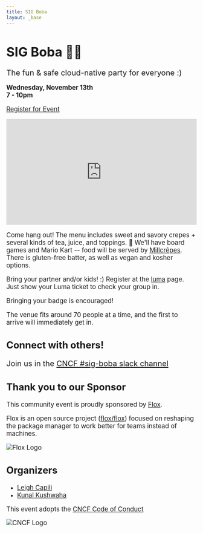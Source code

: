```yaml
---
title: SIG Boba
layout: _base
---
```

<big>

# SIG Boba 🧋🎉
<big>The fun & safe cloud-native party for everyone :)</big>

**Wednesday, November 13th**  
**7 - 10pm**

<a href="https://lu.ma/event/evt-JqwoFnIubVh5AHm"
  class="luma-checkout--button"
  data-luma-action="checkout"
  data-luma-event-id="evt-JqwoFnIubVh5AHm">Register for Event</a>

<script id="luma-checkout" src="https://embed.lu.ma/checkout-button.js"></script>

<div id="location" style="text-decoration:none; overflow:hidden;max-width:100%;height:280px;">
    <div id="embedded-map-display" style="height:100%; width:100%;max-width:100%;">
        <iframe style="height:100%;width:100%;border:0;" frameborder="0"
                allowfullscreen="" loading="lazy" referrerpolicy="no-referrer-when-downgrade"
            src="https://www.google.com/maps/embed?pb=!1m18!1m12!1m3!1d6045.0875947037175!2d-111.88832082370452!3d40.750062835284176!2m3!1f0!2f0!3f0!3m2!1i1024!2i768!4f13.1!3m3!1m2!1s0x8752f56da3e6a2b9%3A0x211f6742f2c0b159!2sMaven%20CREATE!5e0!3m2!1sen!2sus!4v1730889455105!5m2!1sen!2sus"></iframe>
    </div>
</div>

Come hang out!
The menu includes sweet and savory crepes + several kinds of tea, juice, and toppings. 🧋
We'll have board games and Mario Kart -- food will be served by [Millcrêpes](https://millcrepescafe.com/menu).
There is gluten-free batter, as well as vegan and kosher options. 

Bring your partner and/or kids! :)
Register at the [luma](https://lu.ma/4bs6de35) page.
Just show your Luma ticket to check your group in.

Bringing your badge is encouraged!

The venue fits around 70 people at a time, and the first to arrive will immediately get in.

## Connect with others!
<big>Join us in the [CNCF #sig-boba slack channel](https://cloud-native.slack.com/archives/C052LL415LP/)</big>

## Thank you to our Sponsor
This community event is proudly sponsored by [Flox](https://flox.dev).

Flox is an open source project ([flox/flox](https://github.com/flox/flox)) focused on reshaping the package manager to work better for teams instead of machines.

![Flox Logo](/img/flox-black.png)  

## Organizers
 - [Leigh Capili](https://twitter.com/capileigh)
 - [Kunal Kushwaha](https://twitter.com/kunalstwt)

This event adopts the [CNCF Code of Conduct](https://github.com/cncf/foundation/blob/main/code-of-conduct.md)

![CNCF Logo](https://www.cncf.io/wp-content/uploads/2022/07/cncf-color-bg.svg)  

</br>
</br>
</br>
</br>
